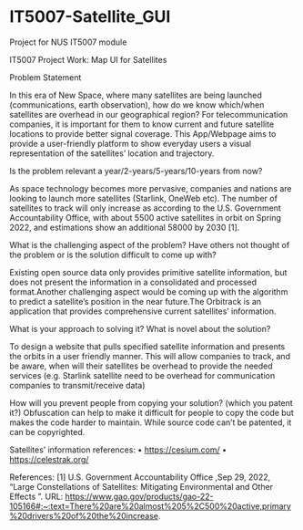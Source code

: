 # IT5007-Satellite_GUI
Project for NUS IT5007 module

IT5007 Project Work: Map UI for Satellites

Problem Statement

In this era of New Space, where many satellites are being launched (communications, earth observation), how do we know which/when satellites are overhead in our geographical region? For telecommunication companies, it is important for them to know current and future satellite locations to provide better signal coverage.
This App/Webpage aims to provide a user-friendly platform to show everyday users a visual representation of the satellites’ location and trajectory.

Is the problem relevant a year/2-years/5-years/10-years from now?

As space technology becomes more pervasive, companies and nations are looking to launch more satellites (Starlink, OneWeb etc). The number of satellites to track will only increase as according to the U.S. Government Accountability Office, with about 5500 active satellites in orbit on Spring 2022, and estimations show an additional 58000 by 2030 [1].

What is the challenging aspect of the problem? Have others not thought of the problem or is the solution difficult to come up with?

Existing open source data only provides primitive satellite information, but does not present the information in a consolidated and processed format.Another challenging aspect would be coming up with the algorithm to predict a satellite’s position in the near future.The Orbitrack is an application that provides comprehensive current satellites’ information.

What is your approach to solving it? What is novel about the solution?

To design a website that pulls specified satellite information and presents the orbits in a user friendly manner. This will allow companies to track, and be aware, when will their satellites be overhead to provide the needed services (e.g. Starlink satellite need to be overhead for communication companies to transmit/receive data)

How will you prevent people from copying your solution? (which you patent it?)
Obfuscation can help to make it difficult for people to copy the code but makes the code harder to maintain. While source code can’t be patented, it can be copyrighted. 

Satellites’ information references:
•	https://cesium.com/
•	https://celestrak.org/ 

References:
[1]  U.S. Government Accountability Office ,Sep 29, 2022, “Large Constellations of Satellites: Mitigating Environmental and Other Effects ”. URL: https://www.gao.gov/products/gao-22-105166#:~:text=There%20are%20almost%205%2C500%20active,primary%20drivers%20of%20the%20increase.

